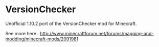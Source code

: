 # VersionChecker

Unofficial 1.10.2 port of the VersionChecker mod for Minecraft.

See more here : http://www.minecraftforum.net/forums/mapping-and-modding/minecraft-mods/2091981
